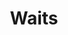 ---
layout: page
title: Waits
permalink: /selenium/lessons/waits.html
description: "A look at the options we have available for waiting in Selenium WebDriver"
comments: true
signoff: true
redirect_to:
  - https://automationintesting.com/selenium/lessons/waits.html
---